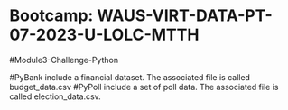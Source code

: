 # Bootcamp: WAUS-VIRT-DATA-PT-07-2023-U-LOLC-MTTH
#Module3-Challenge-Python

#PyBank include a financial dataset. The associated file is called budget_data.csv
#PyPoll include a set of poll data. The associated file is called election_data.csv. 